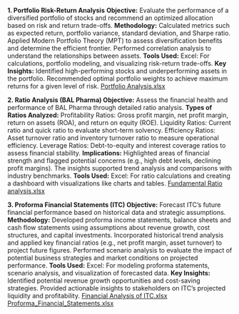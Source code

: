 

**1. Portfolio Risk-Return Analysis**
**Objective:** Evaluate the performance of a diversified portfolio of stocks and recommend an optimized allocation based on risk and return trade-offs.
**Methodology:**
Calculated metrics such as expected return, portfolio variance, standard deviation, and Sharpe ratio.
Applied Modern Portfolio Theory (MPT) to assess diversification benefits and determine the efficient frontier.
Performed correlation analysis to understand the relationships between assets.
**Tools Used:**
Excel: For calculations, portfolio modeling, and visualizing risk-return trade-offs.
**Key Insights:**
Identified high-performing stocks and underperforming assets in the portfolio.
Recommended optimal portfolio weights to achieve maximum returns for a given level of risk.
[Portfolio Analysis.xlsx](https://github.com/user-attachments/files/17882542/Portfolio.Analysis.xlsx)


**2. Ratio Analysis (BAL Pharma)
Objective:** Assess the financial health and performance of BAL Pharma through detailed ratio analysis.
**Types of Ratios Analyzed:**
Profitability Ratios: Gross profit margin, net profit margin, return on assets (ROA), and return on equity (ROE).
Liquidity Ratios: Current ratio and quick ratio to evaluate short-term solvency.
Efficiency Ratios: Asset turnover ratio and inventory turnover ratio to measure operational efficiency.
Leverage Ratios: Debt-to-equity and interest coverage ratios to assess financial stability.
**Implications:**
Highlighted areas of financial strength and flagged potential concerns (e.g., high debt levels, declining profit margins).
The insights supported trend analysis and comparisons with industry benchmarks.
**Tools Used:**
Excel: For ratio calculations and creating a dashboard with visualizations like charts and tables.
[Fundamental Ratio analysis.xlsx](https://github.com/user-attachments/files/17882541/Fundamental.Ratio.analysis.xlsx)

**3. Proforma Financial Statements (ITC)
Objective:** Forecast ITC’s future financial performance based on historical data and strategic assumptions.
**Methodology:**
Developed proforma income statements, balance sheets and cash flow statements using assumptions about revenue growth, cost structures, and capital investments.
Incorporated historical trend analysis and applied key financial ratios (e.g., net profit margin, asset turnover) to project future figures.
Performed scenario analysis to evaluate the impact of potential business strategies and market conditions on projected performance.
**Tools Used:**
Excel: For modeling proforma statements, scenario analysis, and visualization of forecasted data.
**Key Insights:**
Identified potential revenue growth opportunities and cost-saving strategies.
Provided actionable insights to stakeholders on ITC’s projected liquidity and profitability.
[Financial Analysis of ITC.xlsx](https://github.com/user-attachments/files/17882540/Financial.Analysis.of.ITC.xlsx)
[Proforma_Financial_Statements.xlsx](https://github.com/user-attachments/files/17882543/Proforma_Financial_Statements.xlsx)

